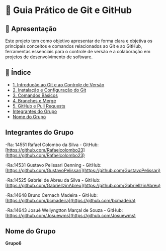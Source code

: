 # 📌 Guia Prático de Git e GitHub

## 🎯 Apresentação

Este projeto tem como objetivo apresentar de forma clara e objetiva os principais conceitos e comandos relacionados ao Git e ao GitHub, ferramentas essenciais para o controle de versão e a colaboração em projetos de desenvolvimento de software.

## 📑 Índice

- [1. Introdução ao Git e ao Controle de Versão](https://github.com/Rafaelcolombo23/manual-git-grupo6/blob/main/introducao.md)
- [2. Instalação e Configuração do Git](https://github.com/Rafaelcolombo23/manual-git-grupo6/blob/main/instalação-e-configuração-do-git.md)
- [3. Comandos Básicos](https://github.com/Rafaelcolombo23/manual-git-grupo6/blob/main/comandos-basicos.md)
- [4. Branches e Merge](https://github.com/Rafaelcolombo23/manual-git-grupo6/blob/main/04-ramificacoes-merge.md)
- [5. GitHub e Pull Requests](https://github.com/Rafaelcolombo23/manual-git-grupo6/blob/main/05-pull-requests.md)
- [Integrantes do Grupo](#integrantes-do-grupo)
- [Nome do Grupo](#nome-do-grupo)

## Integrantes do Grupo

-Ra: 14551 Rafael Colombo da Silva - GitHub: [https://github.com/Rafaelcolombo23](https://github.com/Rafaelcolombo23)

-Ra:14531 Gustavo Pelissari Oenning - GitHub: [https://github.com/GustavoPelissari](https://github.com/GustavoPelissari)

-Ra:14525 Gabriel de Abreu da Silva - GitHub: [https://github.com/GabriellzinAbreu](https://github.com/GabriellzinAbreu)

-Ra:14648 Bruno Cernach Madeira - GitHub: [https://github.com/bcmadeira](https://github.com/bcmadeira)

-Ra:14643 Josué Wellyngtton Marçal de Souza - GitHub: [https://github.com/Josuewms](https://github.com/Josuewms)

## Nome do Grupo

**Grupo6**
